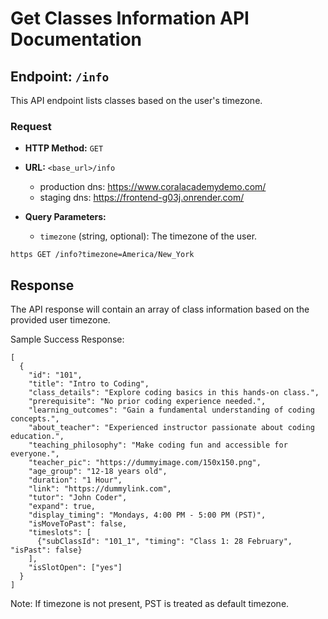 # Get Classes Information API Documentation

## Endpoint: `/info`

This API endpoint lists classes based on the user's timezone.

### Request

- **HTTP Method:** `GET`
- **URL:** `<base_url>/info`
  - production dns: https://www.coralacademydemo.com/
  - staging dns:  https://frontend-g03j.onrender.com/

- **Query Parameters:**
  - `timezone` (string, optional): The timezone of the user.


``https
GET /info?timezone=America/New_York
``

## Response

The API response will contain an array of class information based on the provided user timezone.

Sample Success Response:
```
[
  {
    "id": "101",
    "title": "Intro to Coding",
    "class_details": "Explore coding basics in this hands-on class.",
    "prerequisite": "No prior coding experience needed.",
    "learning_outcomes": "Gain a fundamental understanding of coding concepts.",
    "about_teacher": "Experienced instructor passionate about coding education.",
    "teaching_philosophy": "Make coding fun and accessible for everyone.",
    "teacher_pic": "https://dummyimage.com/150x150.png",
    "age_group": "12-18 years old",
    "duration": "1 Hour",
    "link": "https://dummylink.com",
    "tutor": "John Coder",
    "expand": true,
    "display_timing": "Mondays, 4:00 PM - 5:00 PM (PST)",
    "isMoveToPast": false,
    "timeslots": [
      {"subClassId": "101_1", "timing": "Class 1: 28 February", "isPast": false}
    ],
    "isSlotOpen": ["yes"]
  }
]
```

Note: If timezone is not present, PST is treated as default timezone.